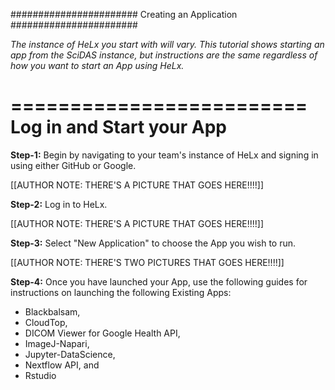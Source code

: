 #######################
Creating an Application
#######################

*The instance of HeLx you start with will vary. This tutorial shows
starting an app from the SciDAS instance, but instructions are the same
regardless of how you want to start an App using HeLx.*

=========================
Log in and Start your App
=========================

**Step-1:** Begin by navigating to your team's instance of HeLx and signing
in using either GitHub or Google.

[[AUTHOR NOTE: THERE'S A PICTURE THAT GOES HERE!!!!]]

**Step-2:** Log in to HeLx.

[[AUTHOR NOTE: THERE'S A PICTURE THAT GOES HERE!!!!]]

**Step-3:** Select "New Application" to choose the App you wish to run.

[[AUTHOR NOTE: THERE'S TWO PICTURES THAT GOES HERE!!!!]]

**Step-4:** Once you have launched your App, use the following guides for
instructions on launching the following Existing Apps:

- Blackbalsam, 
- CloudTop, 
- DICOM Viewer for Google Health API, 
- ImageJ-Napari, 
- Jupyter-DataScience, 
- Nextflow API, and 
- Rstudio
